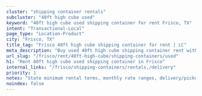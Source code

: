 ```yaml
---
cluster: "shipping container rentals"
subcluster: "40ft high cube used"
keyword: "40ft high cube used shipping container for rent Frisco, TX"
intent: "Transactional-Local"
page_type: "Location-Product"
city: "Frisco, TX"
title_tag: "Frisco 40ft high cube shipping container for rent | LC"
meta_description: "Buy used 40ft high cube shipping container rent with local delivery in Frisco, TX. LC Container — local Since 2003. Request a fast quote today."
url_slug: "/frisco/rent/40ft-high-cube/shipping-containers/used"
h1: "Rent 40ft high cube used shipping container in Frisco"
internal_links: "/frisco/shipping-containers/rentals,/delivery"
priority: 1
notes: "State minimum rental terms, monthly rate ranges, delivery/pickup fees, service area."
noindex: false
---
```


<!-- TODO: Add unique city/inventory copy, images, and internal links here. -->
